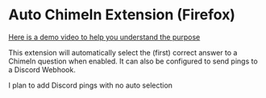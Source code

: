 # Auto ChimeIn Extension (Firefox)

[Here is a demo video to help you understand the purpose](https://youtu.be/DcpC5HAPtK8)

This extension will automatically select the (first) correct answer to a ChimeIn question when enabled. It can also be configured to send pings to a Discord Webhook. 

I plan to add Discord pings with no auto selection
